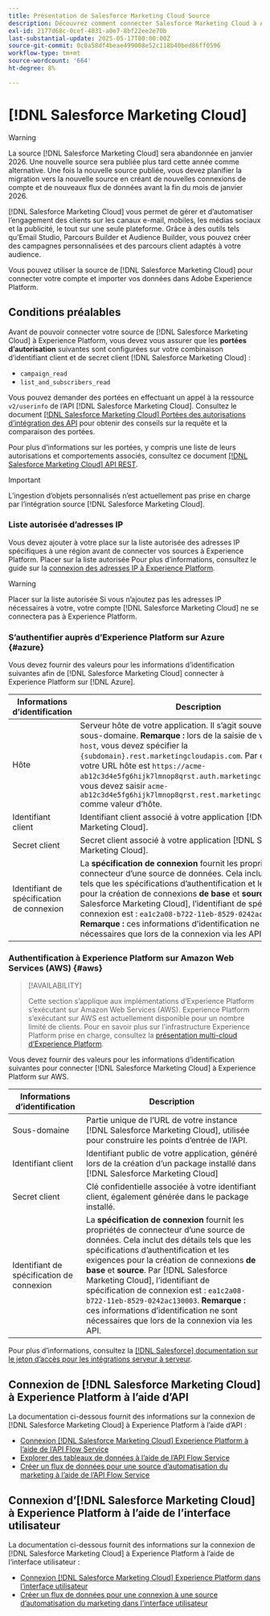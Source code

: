 ```yaml
---
title: Présentation de Salesforce Marketing Cloud Source
description: Découvrez comment connecter Salesforce Marketing Cloud à Adobe Experience Platform à l’aide d’API ou de l’interface utilisateur.
exl-id: 2177d68c-0cef-4031-a0e7-8bf22ee2e70b
last-substantial-update: 2025-05-17T00:00:00Z
source-git-commit: 0c0a58df4beae499008e52c118b40bed86ff0596
workflow-type: tm+mt
source-wordcount: '664'
ht-degree: 8%

---
```


# [!DNL Salesforce Marketing Cloud]

>[!WARNING]
>
>La source [!DNL Salesforce Marketing Cloud] sera abandonnée en janvier 2026. Une nouvelle source sera publiée plus tard cette année comme alternative. Une fois la nouvelle source publiée, vous devez planifier la migration vers la nouvelle source en créant de nouvelles connexions de compte et de nouveaux flux de données avant la fin du mois de janvier 2026.

[!DNL Salesforce Marketing Cloud] vous permet de gérer et d’automatiser l’engagement des clients sur les canaux e-mail, mobiles, les médias sociaux et la publicité, le tout sur une seule plateforme. Grâce à des outils tels qu’Email Studio, Parcours Builder et Audience Builder, vous pouvez créer des campagnes personnalisées et des parcours client adaptés à votre audience.

Vous pouvez utiliser la source de [!DNL Salesforce Marketing Cloud] pour connecter votre compte et importer vos données dans Adobe Experience Platform.

## Conditions préalables

Avant de pouvoir connecter votre source de [!DNL Salesforce Marketing Cloud] à Experience Platform, vous devez vous assurer que les **portées d’autorisation** suivantes sont configurées sur votre combinaison d’identifiant client et de secret client [!DNL Salesforce Marketing Cloud] :

* `campaign_read`
* `list_and_subscribers_read`

Vous pouvez demander des portées en effectuant un appel à la ressource `v2/userinfo` de l’API [!DNL Salesforce Marketing Cloud]. Consultez le document [[!DNL Salesforce Marketing Cloud] Portées des autorisations d’intégration des API](<https://developer.salesforce.com/docs/marketing/marketing-cloud/guide/data-access-permissions.html>) pour obtenir des conseils sur la requête et la comparaison des portées.

Pour plus d’informations sur les portées, y compris une liste de leurs autorisations et comportements associés, consultez ce document [[!DNL Salesforce Marketing Cloud] API REST](<https://developer.salesforce.com/docs/marketing/marketing-cloud/guide/rest-permissions-and-scopes.html>).

>[!IMPORTANT]
>
>L’ingestion d’objets personnalisés n’est actuellement pas prise en charge par l’intégration source [!DNL Salesforce Marketing Cloud].

### Liste autorisée d’adresses IP

Vous devez ajouter à votre place sur la liste autorisée des adresses IP spécifiques à une région avant de connecter vos sources à Experience Platform. Placer sur la liste autorisée Pour plus d’informations, consultez le guide sur la [connexion des adresses IP à Experience Platform](../../ip-address-allow-list.md).

>[!WARNING]
>
>Placer sur la liste autorisée Si vous n’ajoutez pas les adresses IP nécessaires à votre, votre compte [!DNL Salesforce Marketing Cloud] ne se connectera pas à Experience Platform.

### S’authentifier auprès d’Experience Platform sur Azure {#azure}

Vous devez fournir des valeurs pour les informations d’identification suivantes afin de [!DNL Salesforce Marketing Cloud] connecter à Experience Platform sur [!DNL Azure].

| Informations d’identification | Description |
| --- | --- |
| Hôte | Serveur hôte de votre application. Il s’agit souvent de votre sous-domaine. **Remarque :** lors de la saisie de votre valeur de `host`, vous devez spécifier la `{subdomain}.rest.marketingcloudapis.com`. Par exemple, si votre URL hôte est `https://acme-ab12c3d4e5fg6hijk7lmnop8qrst.auth.marketingcloudapis.com/`, vous devez saisir `acme-ab12c3d4e5fg6hijk7lmnop8qrst.rest.marketingcloudapis.com/` comme valeur d’hôte. |
| Identifiant client | Identifiant client associé à votre application [!DNL Salesforce Marketing Cloud]. |
| Secret client | Secret client associé à votre application [!DNL Salesforce Marketing Cloud]. |
| Identifiant de spécification de connexion | La **spécification de connexion** fournit les propriétés de connecteur d’une source de données. Cela inclut des détails tels que les spécifications d’authentification et les exigences pour la création de connexions **de base** et **source**. Par [!DNL Salesforce Marketing Cloud], l’identifiant de spécification de connexion est : `ea1c2a08-b722-11eb-8529-0242ac130003`. **Remarque :** ces informations d’identification ne sont nécessaires que lors de la connexion via les API. |

### Authentification à Experience Platform sur Amazon Web Services (AWS) {#aws}

>[!AVAILABILITY]
>
>Cette section s’applique aux implémentations d’Experience Platform s’exécutant sur Amazon Web Services (AWS). Experience Platform s’exécutant sur AWS est actuellement disponible pour un nombre limité de clients. Pour en savoir plus sur l’infrastructure Experience Platform prise en charge, consultez la [présentation multi-cloud d’Experience Platform](../../../landing/multi-cloud.md).

Vous devez fournir des valeurs pour les informations d’identification suivantes pour connecter [!DNL Salesforce Marketing Cloud] à Experience Platform sur AWS.

| Informations d’identification | Description |
| --- | --- |
| Sous-domaine | Partie unique de l’URL de votre instance [!DNL Salesforce Marketing Cloud], utilisée pour construire les points d’entrée de l’API. |
| Identifiant client | Identifiant public de votre application, généré lors de la création d’un package installé dans [!DNL Salesforce Marketing Cloud] |
| Secret client | Clé confidentielle associée à votre identifiant client, également générée dans le package installé. |
| Identifiant de spécification de connexion | La **spécification de connexion** fournit les propriétés de connecteur d’une source de données. Cela inclut des détails tels que les spécifications d’authentification et les exigences pour la création de connexions **de base** et **source**. Par [!DNL Salesforce Marketing Cloud], l’identifiant de spécification de connexion est : `ea1c2a08-b722-11eb-8529-0242ac130003`. **Remarque :** ces informations d’identification ne sont nécessaires que lors de la connexion via les API. |

Pour plus d’informations, consultez la [[!DNL Salesforce] documentation sur le jeton d’accès pour les intégrations serveur à serveur](https://developer.salesforce.com/docs/marketing/marketing-cloud/guide/access-token-s2s.html).

## Connexion de [!DNL Salesforce Marketing Cloud] à Experience Platform à l’aide d’API

La documentation ci-dessous fournit des informations sur la connexion de [!DNL Salesforce Marketing Cloud] à Experience Platform à l’aide d’API :

* [Connexion  [!DNL Salesforce Marketing Cloud]  Experience Platform à l’aide de l’API Flow Service](../../tutorials/api/create/marketing-automation/salesforce-marketing-cloud.md)
* [Explorer des tableaux de données à l’aide de l’API Flow Service](../../tutorials/api/explore/tabular.md)
* [Créer un flux de données pour une source d’automatisation du marketing à l’aide de l’API Flow Service](../../tutorials/api/collect/marketing-automation.md)

## Connexion d’[!DNL Salesforce Marketing Cloud] à Experience Platform à l’aide de l’interface utilisateur

La documentation ci-dessous fournit des informations sur la connexion de [!DNL Salesforce Marketing Cloud] à Experience Platform à l’aide de l’interface utilisateur :

* [Connexion  [!DNL Salesforce Marketing Cloud]  Experience Platform dans l’interface utilisateur](../../tutorials/ui/create/marketing-automation/salesforce-marketing-cloud.md)
* [Créer un flux de données pour une connexion à une source d’automatisation du marketing dans l’interface utilisateur](../../tutorials/ui/dataflow/marketing-automation.md)
